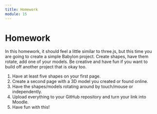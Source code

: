 ```yaml
---
title: Homework
module: 15
---
```


# Homework

In this homework, it should feel a little similar to three.js, but this time you are going to create a simple Babylon project.  Create shapes, have them rotate, add one of your models.  Be creative and have fun if you want to build off another project that is okay too.

1. Have at least five shapes on your first page.
2. Create a second page with a 3D model you created or found online.
3. Have the shapes/models rotating around by touch/mouse or independently.
4. Upload everything to your GitHub repository and turn your link into Moodle.
5. Have fun with this!
